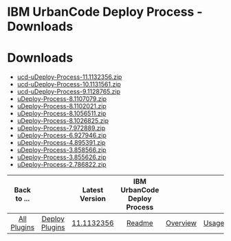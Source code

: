 
IBM UrbanCode Deploy Process - Downloads
========================================

# Downloads

- [ucd-uDeploy-Process-11.1132356.zip](https://raw.githubusercontent.com/UrbanCode/IBM-UCD-PLUGINS/main/files/uDeploy-Process/ucd-uDeploy-Process-11.1132356.zip)
- [ucd-uDeploy-Process-10.1131561.zip](https://raw.githubusercontent.com/UrbanCode/IBM-UCD-PLUGINS/main/files/uDeploy-Process/ucd-uDeploy-Process-10.1131561.zip)
- [ucd-uDeploy-Process-9.1128765.zip](https://raw.githubusercontent.com/UrbanCode/IBM-UCD-PLUGINS/main/files/uDeploy-Process/ucd-uDeploy-Process-9.1128765.zip)
- [uDeploy-Process-8.1107079.zip](https://raw.githubusercontent.com/UrbanCode/IBM-UCD-PLUGINS/main/files/uDeploy-Process/uDeploy-Process-8.1107079.zip)
- [uDeploy-Process-8.1102021.zip](https://raw.githubusercontent.com/UrbanCode/IBM-UCD-PLUGINS/main/files/uDeploy-Process/uDeploy-Process-8.1102021.zip)
- [uDeploy-Process-8.1056511.zip](https://raw.githubusercontent.com/UrbanCode/IBM-UCD-PLUGINS/main/files/uDeploy-Process/uDeploy-Process-8.1056511.zip)
- [uDeploy-Process-8.1026825.zip](https://raw.githubusercontent.com/UrbanCode/IBM-UCD-PLUGINS/main/files/uDeploy-Process/uDeploy-Process-8.1026825.zip)
- [uDeploy-Process-7.972889.zip](https://raw.githubusercontent.com/UrbanCode/IBM-UCD-PLUGINS/main/files/uDeploy-Process/uDeploy-Process-7.972889.zip)
- [uDeploy-Process-6.927946.zip](https://raw.githubusercontent.com/UrbanCode/IBM-UCD-PLUGINS/main/files/uDeploy-Process/uDeploy-Process-6.927946.zip)
- [uDeploy-Process-4.895391.zip](https://raw.githubusercontent.com/UrbanCode/IBM-UCD-PLUGINS/main/files/uDeploy-Process/uDeploy-Process-4.895391.zip)
- [uDeploy-Process-3.858566.zip](https://raw.githubusercontent.com/UrbanCode/IBM-UCD-PLUGINS/main/files/uDeploy-Process/uDeploy-Process-3.858566.zip)
- [uDeploy-Process-3.855626.zip](https://raw.githubusercontent.com/UrbanCode/IBM-UCD-PLUGINS/main/files/uDeploy-Process/uDeploy-Process-3.855626.zip)
- [uDeploy-Process-2.786822.zip](https://raw.githubusercontent.com/UrbanCode/IBM-UCD-PLUGINS/main/files/uDeploy-Process/uDeploy-Process-2.786822.zip)

|Back to ...||Latest Version|IBM UrbanCode Deploy Process ||||
| :---: | :---: | :---: | :---: | :---: | :---: | :---: |
|[All Plugins](../../index.md)|[Deploy Plugins](../README.md)|[11.1132356](https://raw.githubusercontent.com/UrbanCode/IBM-UCD-PLUGINS/main/files/uDeploy-Process/ucd-uDeploy-Process-11.1132356.zip)|[Readme](README.md)|[Overview](overview.md)|[Usage](usage.md)|[Steps](steps.md)|

